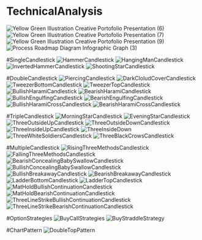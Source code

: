 # TechnicalAnalysis
![Yellow Green Illustration Creative Portofolio Presentation  (6)](https://github.com/ritesh143kr/TechnicalAnalysis/assets/127919799/4da38ca6-cfc4-4ba2-a7ff-ec6461be0f01)
![Yellow Green Illustration Creative Portofolio Presentation  (7)](https://github.com/ritesh143kr/TechnicalAnalysis/assets/127919799/83d306b0-05dc-48f7-84c5-dda25c4d5a0e)
![Yellow Green Illustration Creative Portofolio Presentation  (9)](https://github.com/ritesh143kr/TechnicalAnalysis/assets/127919799/7b3ca019-f2d1-4993-b962-a6b158e737ec)
![Process Roadmap Diagram Infographic Graph (3)](https://github.com/ritesh143kr/TechnicalAnalysis/assets/127919799/6b399834-ca35-4b95-b218-15fd1d6e1669)

#SingleCandlestick
![HammerCandlestick](https://github.com/ritesh143kr/TechnicalAnalysis/assets/127919799/8b1e16e8-b3e5-4fc1-b565-d50c214ca3ac)
![HangingManCandlestick](https://github.com/ritesh143kr/TechnicalAnalysis/assets/127919799/5b8af707-b168-4c44-989e-b4e7e8734ef3)
![InvertedHammerCandlestick](https://github.com/ritesh143kr/TechnicalAnalysis/assets/127919799/b8086343-4ff9-4e93-b967-8fcb0c9c401f)
![ShootingStarCandlestick](https://github.com/ritesh143kr/TechnicalAnalysis/assets/127919799/db44824f-6977-4efb-95a8-f5158f848b40)

#DoubleCandlestick
![PiercingCandlestick](https://github.com/ritesh143kr/TechnicalAnalysis/assets/127919799/4a15955c-b1d6-40e4-9658-26355a5d99e9)
![DarkCloludCoverCandlestick](https://github.com/ritesh143kr/TechnicalAnalysis/assets/127919799/65e7ae83-7592-4544-959e-2c2e2f66e389)
![TweezerBottomCandlestick](https://github.com/ritesh143kr/TechnicalAnalysis/assets/127919799/0ace9c37-c617-4221-ae19-91d74ee5adb2)
![TweezerTopCandlestick](https://github.com/ritesh143kr/TechnicalAnalysis/assets/127919799/298321a4-4093-4651-9ed6-7fbe7f0def5d)
![BullishHaramiCandlestick](https://github.com/ritesh143kr/TechnicalAnalysis/assets/127919799/92344616-9555-4cc5-b845-a2b5c29439ef)
![BearishHaramiCandlestick](https://github.com/ritesh143kr/TechnicalAnalysis/assets/127919799/0f664a5b-fb23-480c-bc8b-afb8e430ed86)
![BullishEngulfingCandlestick](https://github.com/ritesh143kr/TechnicalAnalysis/assets/127919799/b1facaa9-e255-47b2-a421-e5fa84afcfc6)
![BearishEngulfingCandlestick](https://github.com/ritesh143kr/TechnicalAnalysis/assets/127919799/7e8069a4-895c-4771-a012-b2d018bbe636)
![BullishHaramiCrossCandlestick](https://github.com/ritesh143kr/TechnicalAnalysis/assets/127919799/72a6608b-0292-4298-8fd6-71660e9723fe)
![BearishHaramiCrossCandlestick](https://github.com/ritesh143kr/TechnicalAnalysis/assets/127919799/7d397834-5aed-4b6a-808e-2038b769f3b0)

#TripleCandlestick
![MorningStarCandlestick](https://github.com/ritesh143kr/TechnicalAnalysis/assets/127919799/56f08156-dbf1-4f3b-bfac-53475aa641e5)
![EveningStarCandlestick](https://github.com/ritesh143kr/TechnicalAnalysis/assets/127919799/61ba53c9-e0fe-41b0-a756-bd85ddb7dc42)
![ThreeOutsideUpCandlestick](https://github.com/ritesh143kr/TechnicalAnalysis/assets/127919799/5995dabe-c3ff-4a50-909a-7ab76fe5f6fb)
![ThreeOutsideDownCandlestick](https://github.com/ritesh143kr/TechnicalAnalysis/assets/127919799/78657efc-9086-4553-a170-426f347f657b)
![ThreeInsideUpCandlestick](https://github.com/ritesh143kr/TechnicalAnalysis/assets/127919799/96df4153-b1e4-4710-acdf-26772657b7e2)
![ThreeInsideDown](https://github.com/ritesh143kr/TechnicalAnalysis/assets/127919799/cee88b34-19ec-41a0-a625-32c56f8a2e3b)
![ThreeWhiteSoldiersCandlestick](https://github.com/ritesh143kr/TechnicalAnalysis/assets/127919799/56e4a098-7756-4b6b-9ccb-d6ffb869704c)
![ThreeBlackCrowsCandlestick](https://github.com/ritesh143kr/TechnicalAnalysis/assets/127919799/f454c0cb-1624-4e75-a614-32db93175b9d)




#MultipleCandlestick
![RisingThreeMethodsCandlestick](https://github.com/ritesh143kr/TechnicalAnalysis/assets/127919799/a50ef032-4a4f-4197-8605-165a5bf5b5eb)
![FallingThreeMethodsCandlestick](https://github.com/ritesh143kr/TechnicalAnalysis/assets/127919799/0d3386f6-909f-4034-a4a6-2532ca054f30)
![BearishConcealingBabySwallowCandlestick](https://github.com/ritesh143kr/TechnicalAnalysis/assets/127919799/66871b15-6145-407b-83ab-e250b28c23ea)
![BullishConcealingBabySwallowCandlestick](https://github.com/ritesh143kr/TechnicalAnalysis/assets/127919799/ded04808-4812-4529-a19a-575ebb851177)
![BullishBreakawayCandlestick](https://github.com/ritesh143kr/TechnicalAnalysis/assets/127919799/8c20ea3a-10e4-46c5-a74e-0580f09ad204)
![BearishBreakawayCandlestick](https://github.com/ritesh143kr/TechnicalAnalysis/assets/127919799/e7fc6534-f99d-4eb9-9ff9-96681802a3f3)
![LadderBottomCandlestick](https://github.com/ritesh143kr/TechnicalAnalysis/assets/127919799/28902699-dea4-4f56-a22a-7ca254a4c4cd)
![LadderTopCandlestick](https://github.com/ritesh143kr/TechnicalAnalysis/assets/127919799/21588e7b-d713-434f-bf2a-7a17602eaae5)
![MatHoldBullishContinuationCandlestick](https://github.com/ritesh143kr/TechnicalAnalysis/assets/127919799/2d19dc17-57cd-4529-a6e8-ae3f03b77ffb)
![MatHoldBearishContinuationCandlestick](https://github.com/ritesh143kr/TechnicalAnalysis/assets/127919799/f8d03071-c66c-4ccf-aa80-81c43929e6f3)
![ThreeLineStrikeBullishContinuationCandlestick](https://github.com/ritesh143kr/TechnicalAnalysis/assets/127919799/5029ebcf-d745-45a5-9138-69fb443b2c30)
![ThreeLineStrikeBearishContinuationCandlestick](https://github.com/ritesh143kr/TechnicalAnalysis/assets/127919799/27920205-09fb-4823-a35d-cd523e89291a)


#OptionStrategies
![BuyCallStrategies](https://github.com/ritesh143kr/TechnicalAnalysis/assets/127919799/21d40c94-397f-4622-8ced-9f589084ee28)
![BuyStraddleStrategy](https://github.com/ritesh143kr/TechnicalAnalysis/assets/127919799/1aacc0a8-728b-4834-9938-e582f0161f47)

#ChartPattern
![DoubleTopPattern](https://github.com/ritesh143kr/TechnicalAnalysis/assets/127919799/4db13e09-b2ac-43a1-ada9-5e8444deaa67)














